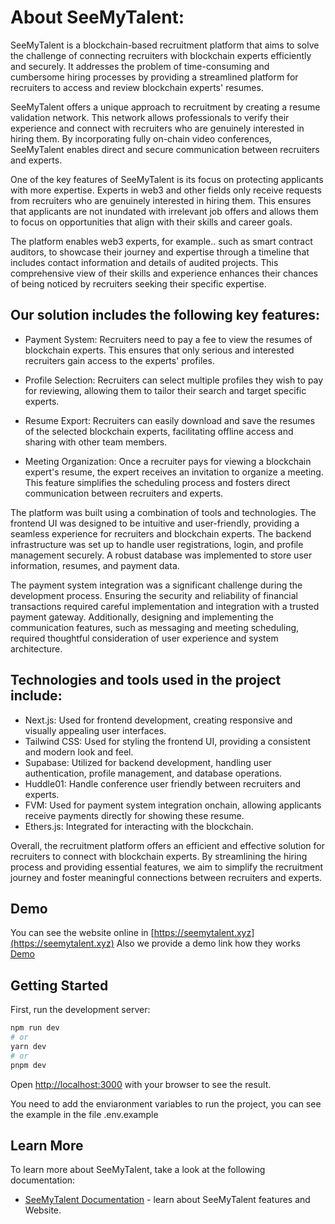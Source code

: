 # About SeeMyTalent:
SeeMyTalent is a blockchain-based recruitment platform that aims to solve the challenge of connecting recruiters with blockchain experts efficiently and securely. It addresses the problem of time-consuming and cumbersome hiring processes by providing a streamlined platform for recruiters to access and review blockchain experts' resumes.

SeeMyTalent offers a unique approach to recruitment by creating a resume validation network. This network allows professionals to verify their experience and connect with recruiters who are genuinely interested in hiring them. By incorporating fully on-chain video conferences, SeeMyTalent enables direct and secure communication between recruiters and experts.

One of the key features of SeeMyTalent is its focus on protecting applicants with more expertise. Experts in web3 and other fields only receive requests from recruiters who are genuinely interested in hiring them. This ensures that applicants are not inundated with irrelevant job offers and allows them to focus on opportunities that align with their skills and career goals.

The platform enables web3 experts, for example..  such as smart contract auditors, to showcase their journey and expertise through a timeline that includes contact information and details of audited projects. This comprehensive view of their skills and experience enhances their chances of being noticed by recruiters seeking their specific expertise.

## Our solution includes the following key features:

 - Payment System: Recruiters need to pay a fee to view the resumes of blockchain experts. This ensures that only serious and interested recruiters gain access to the experts' profiles.

 - Profile Selection: Recruiters can select multiple profiles they wish to pay for reviewing, allowing them to tailor their search and target specific experts.

 - Resume Export: Recruiters can easily download and save the resumes of the selected blockchain experts, facilitating offline access and sharing with other team members.

 - Meeting Organization: Once a recruiter pays for viewing a blockchain expert's resume, the expert receives an invitation to organize a meeting. This feature simplifies the scheduling process and fosters direct communication between recruiters and experts.

The platform was built using a combination of tools and technologies. The frontend UI was designed to be intuitive and user-friendly, providing a seamless experience for recruiters and blockchain experts. The backend infrastructure was set up to handle user registrations, login, and profile management securely. A robust database was implemented to store user information, resumes, and payment data.

The payment system integration was a significant challenge during the development process. Ensuring the security and reliability of financial transactions required careful implementation and integration with a trusted payment gateway. Additionally, designing and implementing the communication features, such as messaging and meeting scheduling, required thoughtful consideration of user experience and system architecture.

## Technologies and tools used in the project include:

 - Next.js: Used for frontend development, creating responsive and visually appealing user interfaces.
 - Tailwind CSS: Used for styling the frontend UI, providing a consistent and modern look and feel.
 - Supabase: Utilized for backend development, handling user authentication, profile management, and database operations.
 - Huddle01: Handle conference user friendly between recruiters and experts.
 - FVM: Used for payment system integration onchain, allowing applicants receive payments directly for showing these resume.
 - Ethers.js: Integrated for interacting with the blockchain.


Overall, the recruitment platform offers an efficient and effective solution for recruiters to connect with blockchain experts. By streamlining the hiring process and providing essential features, we aim to simplify the recruitment journey and foster meaningful connections between recruiters and experts.

## Demo

You can see the website online in [https://seemytalent.xyz](https://seemytalent.xyz)
Also we provide a demo link how they works [Demo](https://seemytalent.xyz)
## Getting Started

First, run the development server:

```bash
npm run dev
# or
yarn dev
# or
pnpm dev
```

Open [http://localhost:3000](http://localhost:3000) with your browser to see the result.

You need to add the enviaronment variables to run the project, you can see the example in the file .env.example
## Learn More

To learn more about SeeMyTalent, take a look at the following documentation:

- [SeeMyTalent Documentation](https://docs.seemytalent.xyz/) - learn about SeeMyTalent features and Website.
